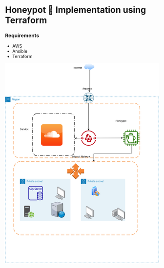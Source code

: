 # Honeypot 🍯 Implementation using Terraform
### Requirements
* AWS
* Ansible
* Terraform

![Alt text](https://github.com/bolaji2274/honeypot-terraform/blob/main/honeypot.drawio.png)

